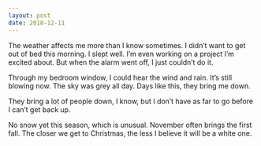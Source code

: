```yaml
---
layout: post
date: 2018-12-11
---
```


The weather affects me more than I know sometimes. I didn’t want to get out of bed this morning. I slept well. I’m even working on a project I’m excited about. But when the alarm went off, I just couldn’t do it. 

Through my bedroom window, I could hear the wind and rain. It’s still blowing now. The sky was grey all day. Days like this, they bring me down. 

They bring a lot of people down, I know, but I don’t have as far to go before I can’t get back up. 

No snow yet this season, which is unusual. November often brings the first fall. The closer we get to Christmas, the less I believe it will be a white one. 
